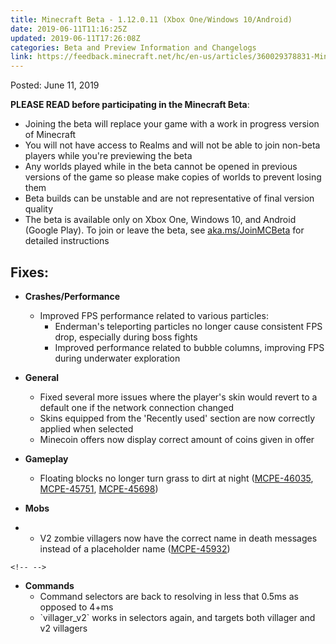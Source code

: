 ```yaml
---
title: Minecraft Beta - 1.12.0.11 (Xbox One/Windows 10/Android)
date: 2019-06-11T11:16:25Z
updated: 2019-06-11T17:26:08Z
categories: Beta and Preview Information and Changelogs
link: https://feedback.minecraft.net/hc/en-us/articles/360029378831-Minecraft-Beta-1-12-0-11-Xbox-One-Windows-10-Android-
---
```


Posted: June 11, 2019

**PLEASE READ before participating in the Minecraft Beta**:

-   Joining the beta will replace your game with a work in progress version of Minecraft
-   You will not have access to Realms and will not be able to join non-beta players while you\'re previewing the beta
-   Any worlds played while in the beta cannot be opened in previous versions of the game so please make copies of worlds to prevent losing them
-   Beta builds can be unstable and are not representative of final version quality
-   The beta is available only on Xbox One, Windows 10, and Android (Google Play). To join or leave the beta, see [aka.ms/JoinMCBeta](https://aka.ms/JoinMCBeta) for detailed instructions 

## **Fixes:**

-   **Crashes/Performance**
    -   Improved FPS performance related to various particles:
        -   Enderman\'s teleporting particles no longer cause consistent FPS drop, especially during boss fights
        -   Improved performance related to bubble columns, improving FPS during underwater exploration 

-   **General**
    -   Fixed several more issues where the player\'s skin would revert to a default one if the network connection changed
    -   Skins equipped from the \'Recently used\' section are now correctly applied when selected 
    -   Minecoin offers now display correct amount of coins given in offer

-   **Gameplay**
    -   Floating blocks no longer turn grass to dirt at night ([MCPE-46035](https://bugs.mojang.com/browse/MCPE-46035), [MCPE-45751](https://bugs.mojang.com/browse/MCPE-45751), [MCPE-45698](https://bugs.mojang.com/browse/MCPE-45698))

-   **Mobs**

-   -   V2 zombie villagers now have the correct name in death messages instead of a placeholder name ([MCPE-45932](https://bugs.mojang.com/browse/MCPE-45932))

```{=html}
<!-- -->
```
-   **Commands**
    -   Command selectors are back to resolving in less that 0.5ms as opposed to 4+ms
    -   \`villager_v2\` works in selectors again, and targets both villager and v2 villagers
